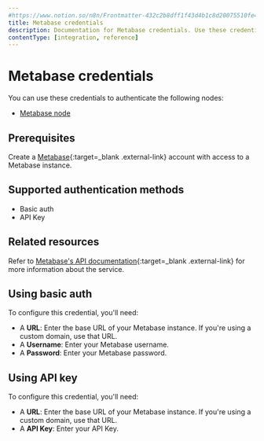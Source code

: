 ```yaml
---
#https://www.notion.so/n8n/Frontmatter-432c2b8dff1f43d4b1c8d20075510fe4
title: Metabase credentials
description: Documentation for Metabase credentials. Use these credentials to authenticate Metabase in n8n, a workflow automation platform.
contentType: [integration, reference]
---
```


# Metabase credentials

You can use these credentials to authenticate the following nodes:

- [Metabase node](/integrations/builtin/app-nodes/n8n-nodes-base.metabase.md)

## Prerequisites

Create a [Metabase](https://www.metabase.com/){:target=_blank .external-link} account with access to a Metabase instance.

## Supported authentication methods

- Basic auth
- API Key

## Related resources

Refer to [Metabase's API documentation](https://www.metabase.com/docs/latest/api-documentation){:target=_blank .external-link} for more information about the service.

## Using basic auth

To configure this credential, you'll need:

- A **URL**: Enter the base URL of your Metabase instance. If you're using a custom domain, use that URL.
- A **Username**: Enter your Metabase username.
- A **Password**: Enter your Metabase password.

## Using API key

To configure this credential, you'll need:

- A **URL**: Enter the base URL of your Metabase instance. If you're using a custom domain, use that URL.
- A **API Key**: Enter your API Key.
